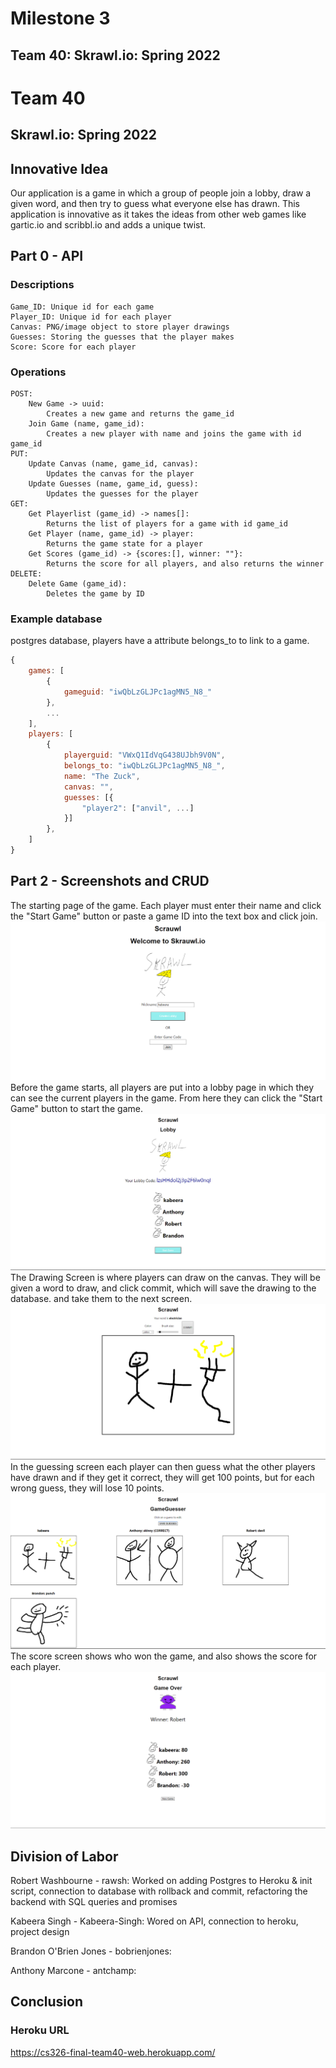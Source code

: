 # Milestone 3
## Team 40: Skrawl.io: Spring 2022

# Team 40
## Skrawl.io: Spring 2022


## Innovative Idea

Our application is a game in which a group of people join a lobby, draw a given word, and then try to guess what everyone else has drawn. This application is innovative as it takes the ideas from other web games like gartic.io and scribbl.io and adds a unique twist.
## Part 0 - API

### Descriptions

```
Game_ID: Unique id for each game
Player_ID: Unique id for each player
Canvas: PNG/image object to store player drawings
Guesses: Storing the guesses that the player makes
Score: Score for each player
```

### Operations

```
POST:
    New Game -> uuid:
        Creates a new game and returns the game_id
    Join Game (name, game_id):
        Creates a new player with name and joins the game with id game_id
PUT:
    Update Canvas (name, game_id, canvas):
        Updates the canvas for the player
    Update Guesses (name, game_id, guess):
        Updates the guesses for the player
GET:
    Get Playerlist (game_id) -> names[]:
        Returns the list of players for a game with id game_id
    Get Player (name, game_id) -> player:
        Returns the game state for a player
    Get Scores (game_id) -> {scores:[], winner: ""}:
        Returns the score for all players, and also returns the winner
DELETE:
    Delete Game (game_id):
        Deletes the game by ID
```

### Example database

postgres database, players have a attribute belongs_to to link to a game.

```javascript
{
    games: [
        {
            gameguid: "iwQbLzGLJPc1agMN5_N8_"
        },
        ...
    ],
    players: [
        {
            playerguid: "VWxQ1IdVqG438UJbh9V0N",
            belongs_to: "iwQbLzGLJPc1agMN5_N8_",
            name: "The Zuck",
            canvas: "",
            guesses: [{
                "player2": ["anvil", ...]
            }]
        },
    ]
}
```

## Part 2 - Screenshots and CRUD

The starting page of the game. Each player must enter their name and click the "Start Game" button or paste a game ID into the text box and click join.
![Homepage](Homepage.png)
Before the game starts, all players are put into a lobby page in which they can see the current players in the game. From here they can click the "Start Game" button to start the game.
![Lobby Page](Lobby_Page.png)
The Drawing Screen is where players can draw on the canvas. They will be given a word to draw, and click commit, which will save the drawing to the database. and take them to the next screen.
![Drawing Screen](Drawing_Screen.png)
In the guessing screen each player can then guess what the other players have drawn and if they get it correct, they will get 100 points, but for each wrong guess, they will lose 10 points.
![Guessing SCreen](Guessing_Screen.png)
The score screen shows who won the game, and also shows the score for each player.
![Score Screen](Score_Screen.png)


## Division of Labor

Robert Washbourne - rawsh: Worked on adding Postgres to Heroku & init script, connection to database with rollback and commit, refactoring the backend with SQL queries and promises

Kabeera Singh - Kabeera-Singh: Wored on API, connection to heroku, project design

Brandon O'Brien Jones - bobrienjones: 

Anthony Marcone - antchamp: 


## Conclusion



### Heroku URL
<https://cs326-final-team40-web.herokuapp.com/>
